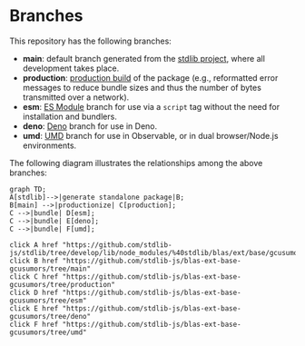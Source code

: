 <!--

@license Apache-2.0

Copyright (c) 2022 The Stdlib Authors.

Licensed under the Apache License, Version 2.0 (the "License");
you may not use this file except in compliance with the License.
You may obtain a copy of the License at

    http://www.apache.org/licenses/LICENSE-2.0

Unless required by applicable law or agreed to in writing, software
distributed under the License is distributed on an "AS IS" BASIS,
WITHOUT WARRANTIES OR CONDITIONS OF ANY KIND, either express or implied.
See the License for the specific language governing permissions and
limitations under the License.

-->

# Branches

This repository has the following branches:

-   **main**: default branch generated from the [stdlib project][stdlib-url], where all development takes place.
-   **production**: [production build][production-url] of the package (e.g., reformatted error messages to reduce bundle sizes and thus the number of bytes transmitted over a network).
-   **esm**: [ES Module][esm-url] branch for use via a `script` tag without the need for installation and bundlers.
-   **deno**: [Deno][deno-url] branch for use in Deno.
-   **umd**: [UMD][umd-url] branch for use in Observable, or in dual browser/Node.js environments.

The following diagram illustrates the relationships among the above branches:

```mermaid
graph TD;
A[stdlib]-->|generate standalone package|B;
B[main] -->|productionize| C[production];
C -->|bundle| D[esm];
C -->|bundle| E[deno];
C -->|bundle| F[umd];

click A href "https://github.com/stdlib-js/stdlib/tree/develop/lib/node_modules/%40stdlib/blas/ext/base/gcusumors"
click B href "https://github.com/stdlib-js/blas-ext-base-gcusumors/tree/main"
click C href "https://github.com/stdlib-js/blas-ext-base-gcusumors/tree/production"
click D href "https://github.com/stdlib-js/blas-ext-base-gcusumors/tree/esm"
click E href "https://github.com/stdlib-js/blas-ext-base-gcusumors/tree/deno"
click F href "https://github.com/stdlib-js/blas-ext-base-gcusumors/tree/umd"
```

[stdlib-url]: https://github.com/stdlib-js/stdlib/tree/develop/lib/node_modules/%40stdlib/blas/ext/base/gcusumors
[production-url]: https://github.com/stdlib-js/blas-ext-base-gcusumors/tree/production
[deno-url]: https://github.com/stdlib-js/blas-ext-base-gcusumors/tree/deno
[umd-url]: https://github.com/stdlib-js/blas-ext-base-gcusumors/tree/umd
[esm-url]: https://github.com/stdlib-js/blas-ext-base-gcusumors/tree/esm
